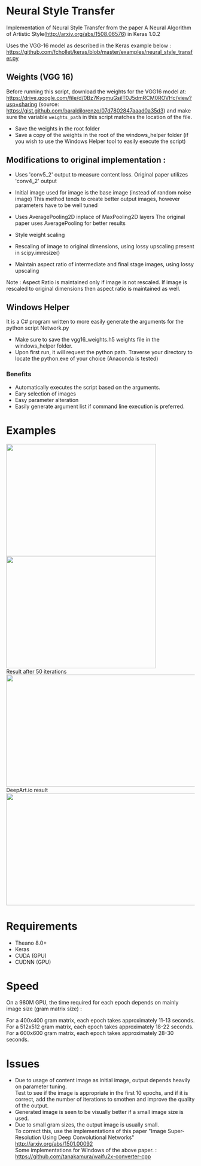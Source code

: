 # Neural Style Transfer
Implementation of Neural Style Transfer from the paper A Neural Algorithm of Artistic Style(http://arxiv.org/abs/1508.06576) in Keras 1.0.2

Uses the VGG-16 model as described in the Keras example below :
https://github.com/fchollet/keras/blob/master/examples/neural_style_transfer.py

## Weights (VGG 16)

Before running this script, download the weights for the VGG16 model at:
https://drive.google.com/file/d/0Bz7KyqmuGsilT0J5dmRCM0ROVHc/view?usp=sharing
(source: https://gist.github.com/baraldilorenzo/07d7802847aaad0a35d3)
and make sure the variable `weights_path` in this script matches the location of the file.

- Save the weights in the root folder
- Save a copy of the weights in the root of the windows_helper folder (if you wish to use the Windows Helper tool to easily execute the script)

## Modifications to original implementation :
- Uses 'conv5_2' output to measure content loss.
Original paper utilizes 'conv4_2' output

- Initial image used for image is the base image (instead of random noise image)
This method tends to create better output images, however parameters have to be well tuned

- Uses AveragePooling2D inplace of MaxPooling2D layers
The original paper uses AveragePooling for better results

- Style weight scaling
- Rescaling of image to original dimensions, using lossy upscaling present in scipy.imresize()
- Maintain aspect ratio of intermediate and final stage images, using lossy upscaling

Note : Aspect Ratio is maintained only if image is not rescaled.
       If image is rescaled to original dimensions then aspect ratio is maintained as well.

## Windows Helper
It is a C# program written to more easily generate the arguments for the python script Network.py

- Make sure to save the vgg16_weights.h5 weights file in the windows_helper folder.
- Upon first run, it will request the python path. Traverse your directory to locate the python.exe of your choice (Anaconda is tested)

### Benefits 
- Automatically executes the script based on the arguments.
- Eary selection of images 
- Easy parameter alteration
- Easily generate argument list if command line execution is preferred. 

# Examples
<img src="https://raw.githubusercontent.com/titu1994/Neural_Style_Transfer/master/images/inputs/content/blue-moon-lake.jpg" width=400 height=300> <img src="https://raw.githubusercontent.com/titu1994/Neural_Style_Transfer/master/images/inputs/style/starry_night.jpg" width=400 height=300>
<br> Result after 50 iterations <br>
<img src="https://raw.githubusercontent.com/titu1994/Neural_Style_Transfer/master/images/output/Blue_Moon_Lake_iteration_50.png" width=600 height=300>
<br> DeepArt.io result <br>
<img src="https://raw.githubusercontent.com/titu1994/Neural_Style_Transfer/master/images/output/DeepArt_Blue_Moon_Lake.png" width=600 height=300>

# Requirements 
- Theano 8.0+
- Keras 
- CUDA (GPU)
- CUDNN (GPU)

# Speed
On a 980M GPU, the time required for each epoch depends on mainly image size (gram matrix size) :

For a 400x400 gram matrix, each epoch takes approximately 11-13 seconds. <br>
For a 512x512 gram matrix, each epoch takes approximately 18-22 seconds. <br>
For a 600x600 gram matrix, each epoch takes approximately 28-30 seconds. <br>
  
# Issues
- Due to usage of content image as initial image, output depends heavily on parameter tuning. <br> Test to see if the image is appropriate in the first 10 epochs, and if it is correct, add the number of iterations to smothen and improve the quality of the output.
- Generated image is seen to be visually better if a small image size is used.
- Due to small gram sizes, the output image is usually small. 
<br> To correct this, use the implementations of this paper "Image Super-Resolution Using Deep Convolutional Networks" http://arxiv.org/abs/1501.00092 
<br> Some implementations for Windows of the above paper. : https://github.com/tanakamura/waifu2x-converter-cpp 

